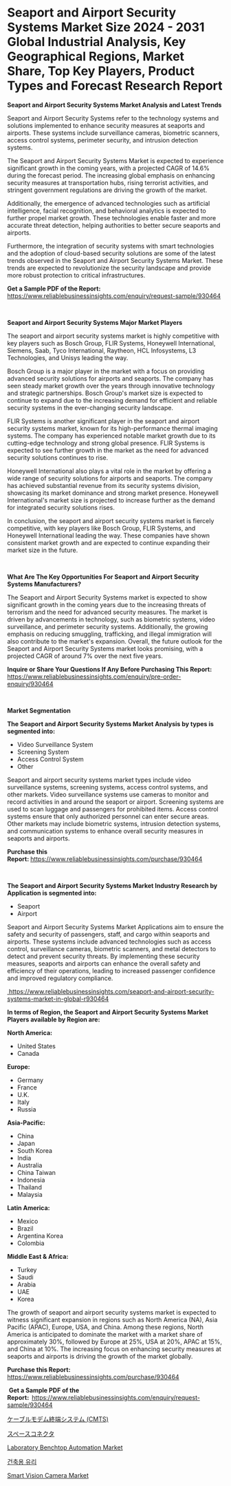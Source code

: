 <p><h1>Seaport and Airport Security Systems Market Size 2024 - 2031 Global Industrial Analysis, Key Geographical Regions, Market Share, Top Key Players, Product Types and Forecast Research Report</h1></p><p><strong>Seaport and Airport Security Systems Market Analysis and Latest Trends</strong></p>
<p><p>Seaport and Airport Security Systems refer to the technology systems and solutions implemented to enhance security measures at seaports and airports. These systems include surveillance cameras, biometric scanners, access control systems, perimeter security, and intrusion detection systems.</p><p>The Seaport and Airport Security Systems Market is expected to experience significant growth in the coming years, with a projected CAGR of 14.6% during the forecast period. The increasing global emphasis on enhancing security measures at transportation hubs, rising terrorist activities, and stringent government regulations are driving the growth of the market.</p><p>Additionally, the emergence of advanced technologies such as artificial intelligence, facial recognition, and behavioral analytics is expected to further propel market growth. These technologies enable faster and more accurate threat detection, helping authorities to better secure seaports and airports.</p><p>Furthermore, the integration of security systems with smart technologies and the adoption of cloud-based security solutions are some of the latest trends observed in the Seaport and Airport Security Systems Market. These trends are expected to revolutionize the security landscape and provide more robust protection to critical infrastructures.</p></p>
<p><strong>Get a Sample PDF of the Report:&nbsp;</strong> <a href="https://www.reliablebusinessinsights.com/enquiry/request-sample/930464">https://www.reliablebusinessinsights.com/enquiry/request-sample/930464</a></p>
<p>&nbsp;</p>
<p><strong>Seaport and Airport Security Systems Major Market Players</strong></p>
<p><p>The seaport and airport security systems market is highly competitive with key players such as Bosch Group, FLIR Systems, Honeywell International, Siemens, Saab, Tyco International, Raytheon, HCL Infosystems, L3 Technologies, and Unisys leading the way.</p><p>Bosch Group is a major player in the market with a focus on providing advanced security solutions for airports and seaports. The company has seen steady market growth over the years through innovative technology and strategic partnerships. Bosch Group's market size is expected to continue to expand due to the increasing demand for efficient and reliable security systems in the ever-changing security landscape.</p><p>FLIR Systems is another significant player in the seaport and airport security systems market, known for its high-performance thermal imaging systems. The company has experienced notable market growth due to its cutting-edge technology and strong global presence. FLIR Systems is expected to see further growth in the market as the need for advanced security solutions continues to rise.</p><p>Honeywell International also plays a vital role in the market by offering a wide range of security solutions for airports and seaports. The company has achieved substantial revenue from its security systems division, showcasing its market dominance and strong market presence. Honeywell International's market size is projected to increase further as the demand for integrated security solutions rises.</p><p>In conclusion, the seaport and airport security systems market is fiercely competitive, with key players like Bosch Group, FLIR Systems, and Honeywell International leading the way. These companies have shown consistent market growth and are expected to continue expanding their market size in the future.</p></p>
<p>&nbsp;</p>
<p><strong>What Are The Key Opportunities For Seaport and Airport Security Systems Manufacturers?</strong></p>
<p><p>The Seaport and Airport Security Systems market is expected to show significant growth in the coming years due to the increasing threats of terrorism and the need for advanced security measures. The market is driven by advancements in technology, such as biometric systems, video surveillance, and perimeter security systems. Additionally, the growing emphasis on reducing smuggling, trafficking, and illegal immigration will also contribute to the market's expansion. Overall, the future outlook for the Seaport and Airport Security Systems market looks promising, with a projected CAGR of around 7% over the next five years.</p></p>
<p><strong>Inquire or Share Your Questions If Any Before Purchasing This Report:</strong> <a href="https://www.reliablebusinessinsights.com/enquiry/pre-order-enquiry/930464">https://www.reliablebusinessinsights.com/enquiry/pre-order-enquiry/930464</a></p>
<p>&nbsp;</p>
<p><strong>Market Segmentation</strong></p>
<p><strong>The Seaport and Airport Security Systems Market Analysis by types is segmented into:</strong></p>
<p><ul><li>Video Surveillance System</li><li>Screening System</li><li>Access Control System</li><li>Other</li></ul></p>
<p><p>Seaport and airport security systems market types include video surveillance systems, screening systems, access control systems, and other markets. Video surveillance systems use cameras to monitor and record activities in and around the seaport or airport. Screening systems are used to scan luggage and passengers for prohibited items. Access control systems ensure that only authorized personnel can enter secure areas. Other markets may include biometric systems, intrusion detection systems, and communication systems to enhance overall security measures in seaports and airports.</p></p>
<p><strong>Purchase this Report:&nbsp;</strong><a href="https://www.reliablebusinessinsights.com/purchase/930464">https://www.reliablebusinessinsights.com/purchase/930464</a></p>
<p>&nbsp;</p>
<p><strong>The Seaport and Airport Security Systems Market Industry Research by Application is segmented into:</strong></p>
<p><ul><li>Seaport</li><li>Airport</li></ul></p>
<p><p>Seaport and Airport Security Systems Market Applications aim to ensure the safety and security of passengers, staff, and cargo within seaports and airports. These systems include advanced technologies such as access control, surveillance cameras, biometric scanners, and metal detectors to detect and prevent security threats. By implementing these security measures, seaports and airports can enhance the overall safety and efficiency of their operations, leading to increased passenger confidence and improved regulatory compliance.</p></p>
<p><a href="https://www.reliablebusinessinsights.com/seaport-and-airport-security-systems-market-in-global-r930464">&nbsp;https://www.reliablebusinessinsights.com/seaport-and-airport-security-systems-market-in-global-r930464</a></p>
<p><strong>In terms of Region, the Seaport and Airport Security Systems Market Players available by Region are:</strong></p>
<p>
    <p> <strong> North America: </strong>
        <ul>
            <li>United States</li>
            <li>Canada</li>
        </ul>
        </p> 
    <p> <strong> Europe: </strong>
        <ul>
            <li>Germany</li>
            <li>France</li>
            <li>U.K.</li>
            <li>Italy</li>
            <li>Russia</li>
        </ul>
        </p> 
    <p> <strong> Asia-Pacific: </strong>
        <ul>
            <li>China</li>
            <li>Japan</li>
            <li>South Korea</li>
            <li>India</li>
            <li>Australia</li>
            <li>China Taiwan</li>
            <li>Indonesia</li>
            <li>Thailand</li>
            <li>Malaysia</li>
        </ul>
        </p> 
    <p> <strong> Latin America: </strong>
        <ul>
            <li>Mexico</li>
            <li>Brazil</li>
            <li>Argentina Korea</li>
            <li>Colombia</li>
        </ul>
        </p> 
    <p> <strong> Middle East & Africa: </strong>
        <ul>
            <li>Turkey</li>
            <li>Saudi</li>
            <li>Arabia</li>
            <li>UAE</li>
            <li>Korea</li>
        </ul>
    </p>
    </p>
<p><p>The growth of seaport and airport security systems market is expected to witness significant expansion in regions such as North America (NA), Asia Pacific (APAC), Europe, USA, and China. Among these regions, North America is anticipated to dominate the market with a market share of approximately 30%, followed by Europe at 25%, USA at 20%, APAC at 15%, and China at 10%. The increasing focus on enhancing security measures at seaports and airports is driving the growth of the market globally.</p></p>
<p><strong>Purchase this Report: </strong><a href="https://www.reliablebusinessinsights.com/purchase/930464">https://www.reliablebusinessinsights.com/purchase/930464</a></p>
<p>&nbsp;<strong>Get a Sample PDF of the Report:&nbsp;&nbsp;</strong><a href="https://www.reliablebusinessinsights.com/enquiry/request-sample/930464">https://www.reliablebusinessinsights.com/enquiry/request-sample/930464</a></p>
<p><strong></strong></p>
<p><p><a href="https://github.com/pepo3k/Market-Research-Report-List-1/blob/main/877037383937.md">ケーブルモデム終端システム (CMTS)</a></p><p><a href="https://medium.com/@lawrencewatkins654/%E3%82%B9%E3%83%9A%E3%83%BC%E3%82%B9%E3%82%B3%E3%83%8D%E3%82%AF%E3%82%BF%E3%83%BC%E5%B8%82%E5%A0%B4%E3%81%AE%E5%88%86%E6%9E%90-%E3%82%B0%E3%83%AD%E3%83%BC%E3%83%90%E3%83%AB%E7%94%A3%E6%A5%AD%E3%81%AE%E8%A6%96%E7%82%B9%E3%81%A8%E4%BA%88%E6%B8%AC-2024%E5%B9%B4%E3%81%8B%E3%82%892031%E5%B9%B4-ec85877fce86">スペースコネクタ</a></p><p><a href="https://www.linkedin.com/pulse/laboratory-benchtop-automation-market-competitive-analysis-hrs4f">Laboratory Benchtop Automation Market</a></p><p><a href="https://medium.com/@wardpollich2022/%EA%B1%B4%EC%B6%95-%EC%9C%A0%EB%A6%AC-%EC%8B%9C%EC%9E%A5%EC%9D%80-%EC%8B%9C%EC%9E%A5-%EC%A0%90%EC%9C%A0%EC%9C%A8-%ED%81%AC%EA%B8%B0-%EB%B0%8F-2031%EB%85%84%EA%B9%8C%EC%A7%80-%EC%98%88%EC%83%81%EB%90%9C-%EC%98%88%EC%B8%A1%EC%97%90-%EC%B4%88%EC%A0%90%EC%9D%84-%EB%A7%9E%EC%B6%A5%EB%8B%88%EB%8B%A4-7888b230b3c9">건축용 유리</a></p><p><a href="https://www.linkedin.com/pulse/smart-vision-camera-market-comprehensive-assessment-type-v1kme">Smart Vision Camera Market</a></p></p>